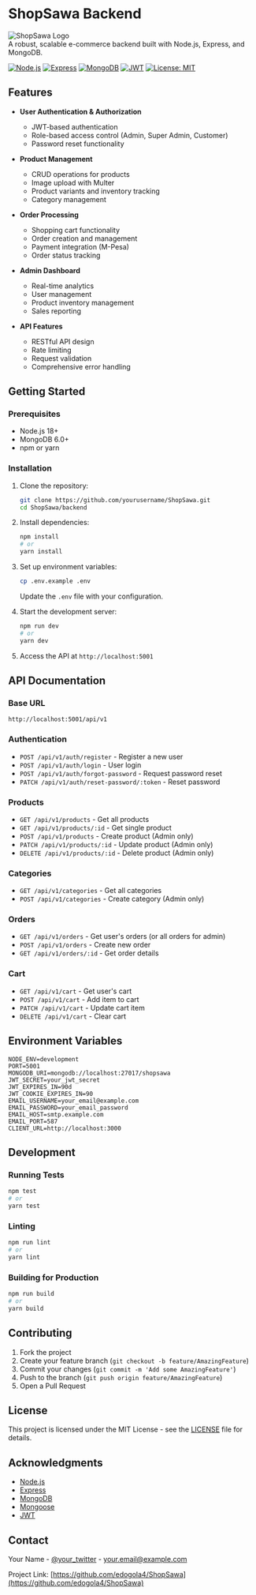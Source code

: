 # ShopSawa Backend

![ShopSawa Logo](https://via.placeholder.com/150x50?text=ShopSawa)  
A robust, scalable e-commerce backend built with Node.js, Express, and MongoDB.

[![Node.js](https://img.shields.io/badge/Node.js-18+-339933?logo=node.js&logoColor=white)](https://nodejs.org/)
[![Express](https://img.shields.io/badge/Express-000000?logo=express&logoColor=white)](https://expressjs.com/)
[![MongoDB](https://img.shields.io/badge/MongoDB-47A248?logo=mongodb&logoColor=white)](https://www.mongodb.com/)
[![JWT](https://img.shields.io/badge/JWT-000000?logo=jsonwebtokens&logoColor=white)](https://jwt.io/)
[![License: MIT](https://img.shields.io/badge/License-MIT-yellow.svg)](https://opensource.org/licenses/MIT)

## Features

- **User Authentication & Authorization**
  - JWT-based authentication
  - Role-based access control (Admin, Super Admin, Customer)
  - Password reset functionality

- **Product Management**
  - CRUD operations for products
  - Image upload with Multer
  - Product variants and inventory tracking
  - Category management

- **Order Processing**
  - Shopping cart functionality
  - Order creation and management
  - Payment integration (M-Pesa)
  - Order status tracking

- **Admin Dashboard**
  - Real-time analytics
  - User management
  - Product inventory management
  - Sales reporting

- **API Features**
  - RESTful API design
  - Rate limiting
  - Request validation
  - Comprehensive error handling

## Getting Started

### Prerequisites

- Node.js 18+
- MongoDB 6.0+
- npm or yarn

### Installation

1. Clone the repository:
   ```bash
   git clone https://github.com/yourusername/ShopSawa.git
   cd ShopSawa/backend
   ```

2. Install dependencies:
   ```bash
   npm install
   # or
   yarn install
   ```

3. Set up environment variables:
   ```bash
   cp .env.example .env
   ```
   Update the `.env` file with your configuration.

4. Start the development server:
   ```bash
   npm run dev
   # or
   yarn dev
   ```

5. Access the API at `http://localhost:5001`

## API Documentation

### Base URL
```
http://localhost:5001/api/v1
```

### Authentication
- `POST /api/v1/auth/register` - Register a new user
- `POST /api/v1/auth/login` - User login
- `POST /api/v1/auth/forgot-password` - Request password reset
- `PATCH /api/v1/auth/reset-password/:token` - Reset password

### Products
- `GET /api/v1/products` - Get all products
- `GET /api/v1/products/:id` - Get single product
- `POST /api/v1/products` - Create product (Admin only)
- `PATCH /api/v1/products/:id` - Update product (Admin only)
- `DELETE /api/v1/products/:id` - Delete product (Admin only)

### Categories
- `GET /api/v1/categories` - Get all categories
- `POST /api/v1/categories` - Create category (Admin only)

### Orders
- `GET /api/v1/orders` - Get user's orders (or all orders for admin)
- `POST /api/v1/orders` - Create new order
- `GET /api/v1/orders/:id` - Get order details

### Cart
- `GET /api/v1/cart` - Get user's cart
- `POST /api/v1/cart` - Add item to cart
- `PATCH /api/v1/cart` - Update cart item
- `DELETE /api/v1/cart` - Clear cart

## Environment Variables

```env
NODE_ENV=development
PORT=5001
MONGODB_URI=mongodb://localhost:27017/shopsawa
JWT_SECRET=your_jwt_secret
JWT_EXPIRES_IN=90d
JWT_COOKIE_EXPIRES_IN=90
EMAIL_USERNAME=your_email@example.com
EMAIL_PASSWORD=your_email_password
EMAIL_HOST=smtp.example.com
EMAIL_PORT=587
CLIENT_URL=http://localhost:3000
```

## Development

### Running Tests
```bash
npm test
# or
yarn test
```

### Linting
```bash
npm run lint
# or
yarn lint
```

### Building for Production
```bash
npm run build
# or
yarn build
```

## Contributing

1. Fork the project
2. Create your feature branch (`git checkout -b feature/AmazingFeature`)
3. Commit your changes (`git commit -m 'Add some AmazingFeature'`)
4. Push to the branch (`git push origin feature/AmazingFeature`)
5. Open a Pull Request

## License

This project is licensed under the MIT License - see the [LICENSE](LICENSE) file for details.

## Acknowledgments

- [Node.js](https://nodejs.org/)
- [Express](https://expressjs.com/)
- [MongoDB](https://www.mongodb.com/)
- [Mongoose](https://mongoosejs.com/)
- [JWT](https://jwt.io/)

## Contact

Your Name - [@your_twitter](https://twitter.com/your_twitter) - your.email@example.com

Project Link: [https://github.com/edogola4/ShopSawa](https://github.com/edogola4/ShopSawa)